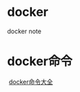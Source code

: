 # docker
docker note
# docker命令
  <a href='http://www.runoob.com/docker/docker-command-manual.html'>docker命令大全</a>
